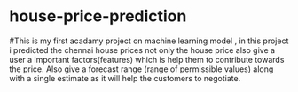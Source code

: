 # house-price-prediction
#This is my first acadamy project on machine learning model , in this project i  predicted  the chennai house prices not only the house price also give a user a important factors(features) which is help them to  contribute towards the price. Also  give a forecast range (range of permissible values) along with  a single estimate as it will help the customers to negotiate. 
